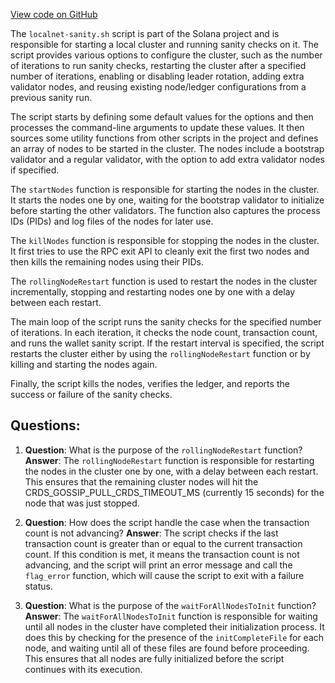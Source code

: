 
[View code on GitHub](https://github.com/solana-labs/solana/blob/master/ci/localnet-sanity.sh)

The `localnet-sanity.sh` script is part of the Solana project and is responsible for starting a local cluster and running sanity checks on it. The script provides various options to configure the cluster, such as the number of iterations to run sanity checks, restarting the cluster after a specified number of iterations, enabling or disabling leader rotation, adding extra validator nodes, and reusing existing node/ledger configurations from a previous sanity run.

The script starts by defining some default values for the options and then processes the command-line arguments to update these values. It then sources some utility functions from other scripts in the project and defines an array of nodes to be started in the cluster. The nodes include a bootstrap validator and a regular validator, with the option to add extra validator nodes if specified.

The `startNodes` function is responsible for starting the nodes in the cluster. It starts the nodes one by one, waiting for the bootstrap validator to initialize before starting the other validators. The function also captures the process IDs (PIDs) and log files of the nodes for later use.

The `killNodes` function is responsible for stopping the nodes in the cluster. It first tries to use the RPC exit API to cleanly exit the first two nodes and then kills the remaining nodes using their PIDs.

The `rollingNodeRestart` function is used to restart the nodes in the cluster incrementally, stopping and restarting nodes one by one with a delay between each restart.

The main loop of the script runs the sanity checks for the specified number of iterations. In each iteration, it checks the node count, transaction count, and runs the wallet sanity script. If the restart interval is specified, the script restarts the cluster either by using the `rollingNodeRestart` function or by killing and starting the nodes again.

Finally, the script kills the nodes, verifies the ledger, and reports the success or failure of the sanity checks.
## Questions: 
 1. **Question**: What is the purpose of the `rollingNodeRestart` function?
   **Answer**: The `rollingNodeRestart` function is responsible for restarting the nodes in the cluster one by one, with a delay between each restart. This ensures that the remaining cluster nodes will hit the CRDS_GOSSIP_PULL_CRDS_TIMEOUT_MS (currently 15 seconds) for the node that was just stopped.

2. **Question**: How does the script handle the case when the transaction count is not advancing?
   **Answer**: The script checks if the last transaction count is greater than or equal to the current transaction count. If this condition is met, it means the transaction count is not advancing, and the script will print an error message and call the `flag_error` function, which will cause the script to exit with a failure status.

3. **Question**: What is the purpose of the `waitForAllNodesToInit` function?
   **Answer**: The `waitForAllNodesToInit` function is responsible for waiting until all nodes in the cluster have completed their initialization process. It does this by checking for the presence of the `initCompleteFile` for each node, and waiting until all of these files are found before proceeding. This ensures that all nodes are fully initialized before the script continues with its execution.